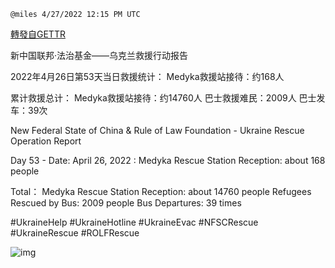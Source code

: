 
`@miles 4/27/2022 12:15 PM UTC`

[轉發自GETTR](https://gettr.com/post/p17ass3364e)

新中国联邦·法治基金——乌克兰救援行动报告

2022年4月26日第53天当日救援统计：
Medyka救援站接待：约168人

累计救援总计：
Medyka救援站接待：约14760人
巴士救援难民：2009人
巴士发车：39次

New Federal State of China & Rule of Law Foundation - Ukraine Rescue Operation Report 

Day 53 - Date: April 26, 2022 :
Medyka Rescue Station Reception: about 168 people

Total：
Medyka Rescue Station Reception: about 14760 people
Refugees Rescued by Bus: 2009 people
Bus Departures: 39 times

#UkraineHelp #UkraineHotline #UkraineEvac #NFSCRescue #UkraineRescue #ROLFRescue

![img](https://media.gettr.com/group10/getter/2022/04/27/12/7d2a13d8-b220-1f4e-0636-d96f475f9517/289748d60ac719dea19f2e5b8dafddc1.jpg)
